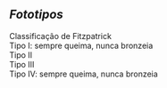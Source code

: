 ## ***Fototipos***


Classificação de Fitzpatrick  
Tipo I: sempre queima, nunca bronzeia  
Tipo II  
Tipo III  
Tipo IV: sempre queima, nunca bronzeia


